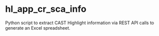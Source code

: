 # hl_app_cr_sca_info
Python script to extract CAST Highlight information via REST API calls to generate an Excel spreadsheet.  
